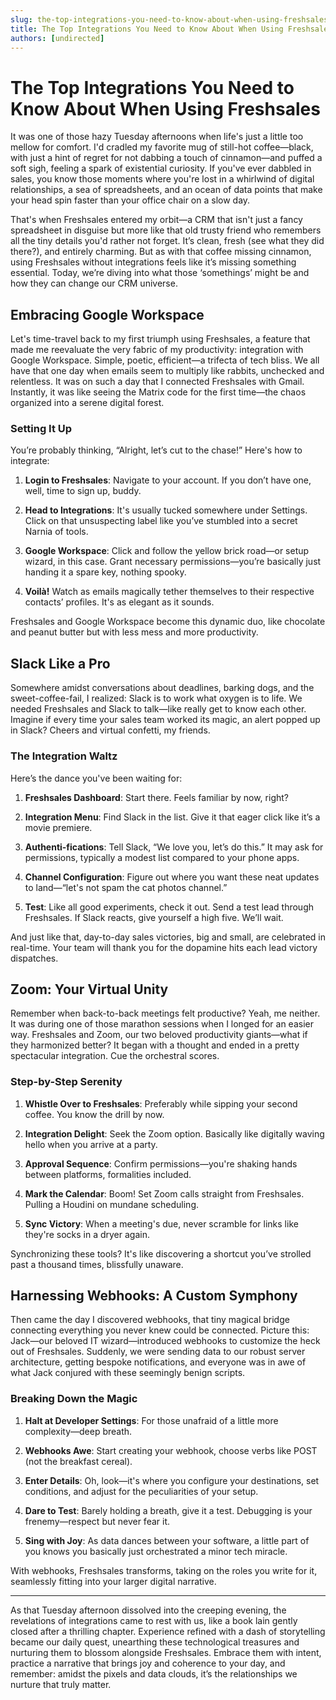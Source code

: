 ```yaml
---
slug: the-top-integrations-you-need-to-know-about-when-using-freshsales
title: The Top Integrations You Need to Know About When Using Freshsales
authors: [undirected]
---
```



# The Top Integrations You Need to Know About When Using Freshsales

It was one of those hazy Tuesday afternoons when life's just a little too mellow for comfort. I'd cradled my favorite mug of still-hot coffee—black, with just a hint of regret for not dabbing a touch of cinnamon—and puffed a soft sigh, feeling a spark of existential curiosity. If you've ever dabbled in sales, you know those moments where you're lost in a whirlwind of digital relationships, a sea of spreadsheets, and an ocean of data points that make your head spin faster than your office chair on a slow day.

That's when Freshsales entered my orbit—a CRM that isn't just a fancy spreadsheet in disguise but more like that old trusty friend who remembers all the tiny details you'd rather not forget. It’s clean, fresh (see what they did there?), and entirely charming. But as with that coffee missing cinnamon, using Freshsales without integrations feels like it’s missing something essential. Today, we’re diving into what those ‘somethings’ might be and how they can change our CRM universe.

## Embracing Google Workspace

Let's time-travel back to my first triumph using Freshsales, a feature that made me reevaluate the very fabric of my productivity: integration with Google Workspace. Simple, poetic, efficient—a trifecta of tech bliss. We all have that one day when emails seem to multiply like rabbits, unchecked and relentless. It was on such a day that I connected Freshsales with Gmail. Instantly, it was like seeing the Matrix code for the first time—the chaos organized into a serene digital forest.

### Setting It Up

You’re probably thinking, “Alright, let’s cut to the chase!” Here's how to integrate:

1. **Login to Freshsales**: Navigate to your account. If you don’t have one, well, time to sign up, buddy.
  
2. **Head to Integrations**: It's usually tucked somewhere under Settings. Click on that unsuspecting label like you’ve stumbled into a secret Narnia of tools.

3. **Google Workspace**: Click and follow the yellow brick road—or setup wizard, in this case. Grant necessary permissions—you’re basically just handing it a spare key, nothing spooky.

4. **Voilà!** Watch as emails magically tether themselves to their respective contacts’ profiles. It's as elegant as it sounds.

Freshsales and Google Workspace become this dynamic duo, like chocolate and peanut butter but with less mess and more productivity.

## Slack Like a Pro

Somewhere amidst conversations about deadlines, barking dogs, and the sweet-coffee-fail, I realized: Slack is to work what oxygen is to life. We needed Freshsales and Slack to talk—like really get to know each other. Imagine if every time your sales team worked its magic, an alert popped up in Slack? Cheers and virtual confetti, my friends.

### The Integration Waltz

Here’s the dance you've been waiting for:

1. **Freshsales Dashboard**: Start there. Feels familiar by now, right?

2. **Integration Menu**: Find Slack in the list. Give it that eager click like it’s a movie premiere.

3. **Authenti-fications**: Tell Slack, “We love you, let’s do this.” It may ask for permissions, typically a modest list compared to your phone apps.

4. **Channel Configuration**: Figure out where you want these neat updates to land—“let's not spam the cat photos channel.”

5. **Test**: Like all good experiments, check it out. Send a test lead through Freshsales. If Slack reacts, give yourself a high five. We’ll wait.

And just like that, day-to-day sales victories, big and small, are celebrated in real-time. Your team will thank you for the dopamine hits each lead victory dispatches.

## Zoom: Your Virtual Unity

Remember when back-to-back meetings felt productive? Yeah, me neither. It was during one of those marathon sessions when I longed for an easier way. Freshsales and Zoom, our two beloved productivity giants—what if they harmonized better? It began with a thought and ended in a pretty spectacular integration. Cue the orchestral scores.

### Step-by-Step Serenity

1. **Whistle Over to Freshsales**: Preferably while sipping your second coffee. You know the drill by now.

2. **Integration Delight**: Seek the Zoom option. Basically like digitally waving hello when you arrive at a party.

3. **Approval Sequence**: Confirm permissions—you're shaking hands between platforms, formalities included.

4. **Mark the Calendar**: Boom! Set Zoom calls straight from Freshsales. Pulling a Houdini on mundane scheduling.

5. **Sync Victory**: When a meeting's due, never scramble for links like they're socks in a dryer again.

Synchronizing these tools? It's like discovering a shortcut you’ve strolled past a thousand times, blissfully unaware.

## Harnessing Webhooks: A Custom Symphony

Then came the day I discovered webhooks, that tiny magical bridge connecting everything you never knew could be connected. Picture this: Jack—our beloved IT wizard—introduced webhooks to customize the heck out of Freshsales. Suddenly, we were sending data to our robust server architecture, getting bespoke notifications, and everyone was in awe of what Jack conjured with these seemingly benign scripts.

### Breaking Down the Magic

1. **Halt at Developer Settings**: For those unafraid of a little more complexity—deep breath.

2. **Webhooks Awe**: Start creating your webhook, choose verbs like POST (not the breakfast cereal).

3. **Enter Details**: Oh, look—it's where you configure your destinations, set conditions, and adjust for the peculiarities of your setup.

4. **Dare to Test**: Barely holding a breath, give it a test. Debugging is your frenemy—respect but never fear it.

5. **Sing with Joy**: As data dances between your software, a little part of you knows you basically just orchestrated a minor tech miracle.

With webhooks, Freshsales transforms, taking on the roles you write for it, seamlessly fitting into your larger digital narrative.

---

As that Tuesday afternoon dissolved into the creeping evening, the revelations of integrations came to rest with us, like a book lain gently closed after a thrilling chapter. Experience refined with a dash of storytelling became our daily quest, unearthing these technological treasures and nurturing them to blossom alongside Freshsales. Embrace them with intent, practice a narrative that brings joy and coherence to your day, and remember: amidst the pixels and data clouds, it’s the relationships we nurture that truly matter.